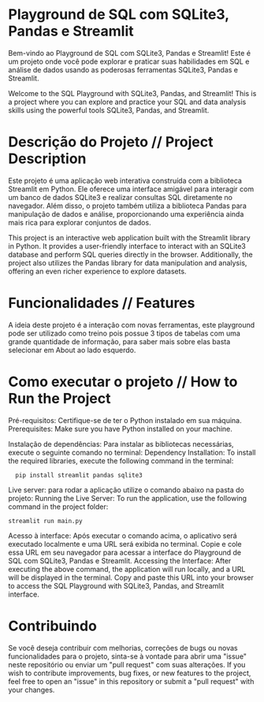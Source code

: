 # Playground de SQL com SQLite3, Pandas e Streamlit
Bem-vindo ao Playground de SQL com SQLite3, Pandas e Streamlit! Este é um projeto onde você pode explorar e praticar suas habilidades em SQL e análise de dados usando as poderosas ferramentas SQLite3, Pandas e Streamlit.

Welcome to the SQL Playground with SQLite3, Pandas, and Streamlit! This is a project where you can explore and practice your SQL and data analysis skills using the powerful tools SQLite3, Pandas, and Streamlit.

# Descrição do Projeto // Project Description
Este projeto é uma aplicação web interativa construída com a biblioteca Streamlit em Python. Ele oferece uma interface amigável para interagir com um banco de dados SQLite3 e realizar consultas SQL diretamente no navegador. Além disso, o projeto também utiliza a biblioteca Pandas para manipulação de dados e análise, proporcionando uma experiência ainda mais rica para explorar conjuntos de dados.

This project is an interactive web application built with the Streamlit library in Python. It provides a user-friendly interface to interact with an SQLite3 database and perform SQL queries directly in the browser. Additionally, the project also utilizes the Pandas library for data manipulation and analysis, offering an even richer experience to explore datasets.

# Funcionalidades // Features

A ideia deste projeto é a interação com novas ferramentas, este playground pode ser utilizado como treino pois possue 3 tipos de tabelas com uma grande quantidade de informação, para saber mais sobre elas basta selecionar em About ao lado esquerdo.

# Como executar o projeto // How to Run the Project
Pré-requisitos: Certifique-se de ter o Python instalado em sua máquina.
Prerequisites: Make sure you have Python installed on your machine.

Instalação de dependências: Para instalar as bibliotecas necessárias, execute o seguinte comando no terminal:
Dependency Installation: To install the required libraries, execute the following command in the terminal:

```
  pip install streamlit pandas sqlite3
```

Live server: para rodar a aplicação utilize o comando abaixo na pasta do projeto:
Running the Live Server: To run the application, use the following command in the project folder:

```
streamlit run main.py
```
Acesso à interface: Após executar o comando acima, o aplicativo será executado localmente e uma URL será exibida no terminal. Copie e cole essa URL em seu navegador para acessar a interface do Playground de SQL com SQLite3, Pandas e Streamlit.
Accessing the Interface: After executing the above command, the application will run locally, and a URL will be displayed in the terminal. Copy and paste this URL into your browser to access the SQL Playground with SQLite3, Pandas, and Streamlit interface.



# Contribuindo 
Se você deseja contribuir com melhorias, correções de bugs ou novas funcionalidades para o projeto, sinta-se à vontade para abrir uma "issue" neste repositório ou enviar um "pull request" com suas alterações.
If you wish to contribute improvements, bug fixes, or new features to the project, feel free to open an "issue" in this repository or submit a "pull request" with your changes.

